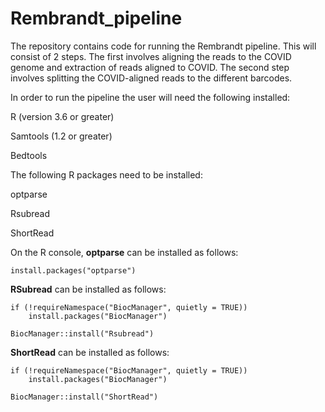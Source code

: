 # Rembrandt_pipeline

The repository contains code for running the Rembrandt pipeline.  This will consist of 2 steps. The first involves aligning the reads to the COVID genome and extraction of reads aligned to COVID. The second step involves splitting the COVID-aligned reads to the different barcodes.

In order to run the pipeline the user will need the following installed:

R (version 3.6 or greater)

Samtools (1.2 or greater)

Bedtools 

The following R packages need to be installed:

optparse

Rsubread

ShortRead

On the R console, **optparse** can be installed as follows:

```
install.packages("optparse")
```

**RSubread** can be installed as follows:

```
if (!requireNamespace("BiocManager", quietly = TRUE))
    install.packages("BiocManager")

BiocManager::install("Rsubread")
```

**ShortRead** can be installed as follows:

```
if (!requireNamespace("BiocManager", quietly = TRUE))
    install.packages("BiocManager")

BiocManager::install("ShortRead")
```

